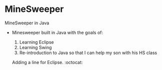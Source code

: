 # MineSweeper
MineSweeper in Java
- Minesweeper built in Java with the goals of:
    1) Learning Eclipse
    2) Learning Swing
    3) Re-introduction to Java so that I can help my son with his HS class
    
    Adding a line for Eclipse. :octocat:

    